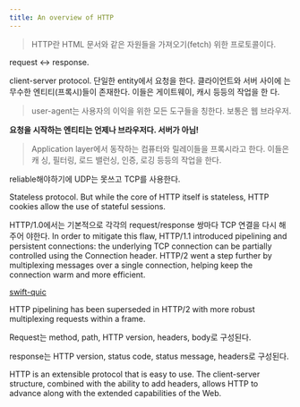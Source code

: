 ```yaml
---
title: An overview of HTTP
---
```


> HTTP란 HTML 문서와 같은 자원들을 가져오기(fetch) 위한 프로토콜이다.

request <-> response.

client-server protocol. 단일한 entity에서 요청을 한다. 클라이언트와 서버 사이에
는 무수한 엔티티(프록시)들이 존재한다. 이들은 게이트웨이, 캐시 등등의 작업을 한
다.

> user-agent는 사용자의 이익을 위한 모든 도구들을 칭한다. 보통은 웹 브라우저.

**요청을 시작하는 엔티티는 언제나 브라우저다. 서버가 아님!**

> Application layer에서 동작하는 컴퓨터와 릴레이들을 프록시라고 한다. 이들은 캐
> 싱, 필터링, 로드 밸런싱, 인증, 로깅 등등의 작업을 한다.

reliable해야하기에 UDP는 못쓰고 TCP를 사용한다.

Stateless protocol. But while the core of HTTP itself is stateless, HTTP cookies
allow the use of stateful sessions.

HTTP/1.0에서는 기본적으로 각각의 request/response 쌍마다 TCP 연결을 다시 해주어
야한다. In order to mitigate this flaw, HTTP/1.1 introduced pipelining and
persistent connections: the underlying TCP connection can be partially
controlled using the Connection header. HTTP/2 went a step further by
multiplexing messages over a single connection, helping keep the connection warm
and more efficient.

[swift-quic](https://github.com/kennethlaskoski/swift-quic)

HTTP pipelining has been superseded in HTTP/2 with more robust multiplexing
requests within a frame.

Request는 method, path, HTTP version, headers, body로 구성된다.

response는 HTTP version, status code, status message, headers로 구성된다.

HTTP is an extensible protocol that is easy to use. The client-server structure,
combined with the ability to add headers, allows HTTP to advance along with the
extended capabilities of the Web.
